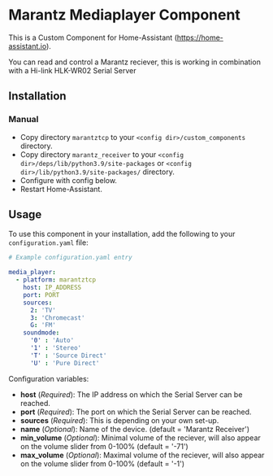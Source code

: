 # Marantz Mediaplayer Component
This is a Custom Component for Home-Assistant (https://home-assistant.io).

You can read and control a Marantz reciever, this is working in combination with a Hi-link HLK-WR02 Serial Server 

## Installation

### Manual
- Copy directory `marantztcp` to your `<config dir>/custom_components` directory.
- Copy directory `marantz_receiver` to your `<config dir>/deps/lib/python3.9/site-packages` or `<config dir>/lib/python3.9/site-packages/` directory.
- Configure with config below.
- Restart Home-Assistant.

## Usage
To use this component in your installation, add the following to your `configuration.yaml` file:

```yaml
# Example configuration.yaml entry

media_player: 
  - platform: marantztcp
    host: IP_ADDRESS
    port: PORT
    sources:
      2: 'TV'
      3: 'Chromecast'
      G: 'FM'
    soundmode:
      '0' : 'Auto'
      '1' : 'Stereo'
      'T' : 'Source Direct'
      'U' : 'Pure Direct'
```

Configuration variables:

- **host** (*Required*): The IP address on which the Serial Server can be reached.
- **port** (*Required*): The port on which the Serial Server can be reached.
- **sources** (*Required*): This is depending on your own set-up.
- **name** (*Optional*): Name of the device. (default = 'Marantz Receiver')
- **min_volume** (*Optional*): Minimal volume of the reciever, will also appear on the volume slider from 0-100% (default = '-71')
- **max_volume** (*Optional*): Maximal volume of the reciever, will also appear on the volume slider from 0-100%  (default = '-1')
